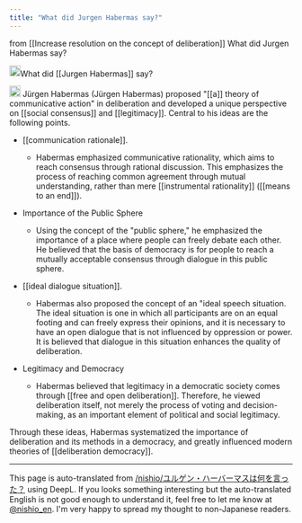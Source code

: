 ```yaml
---
title: "What did Jurgen Habermas say?"
---
```


from  [[Increase resolution on the concept of deliberation]]
What did Jurgen Habermas say?

<img src='https://scrapbox.io/api/pages/nishio-en/nishio/icon' alt='nishio.icon' height="19.5"/>What did [[Jurgen Habermas]] say?

<img src='https://scrapbox.io/api/pages/nishio-en/gpt/icon' alt='gpt.icon' height="19.5"/>
Jürgen Habermas (Jürgen Habermas) proposed "[[a]] theory of communicative action" in deliberation and developed a unique perspective on [[social consensus]] and [[legitimacy]]. Central to his ideas are the following points.

- [[communication rationale]].
    - Habermas emphasized communicative rationality, which aims to reach consensus through rational discussion. This emphasizes the process of reaching common agreement through mutual understanding, rather than mere [[instrumental rationality]] ([[means to an end]]).

- Importance of the Public Sphere
    - Using the concept of the "public sphere," he emphasized the importance of a place where people can freely debate each other. He believed that the basis of democracy is for people to reach a mutually acceptable consensus through dialogue in this public sphere.

- [[ideal dialogue situation]].
    - Habermas also proposed the concept of an "ideal speech situation. The ideal situation is one in which all participants are on an equal footing and can freely express their opinions, and it is necessary to have an open dialogue that is not influenced by oppression or power. It is believed that dialogue in this situation enhances the quality of deliberation.

- Legitimacy and Democracy
    - Habermas believed that legitimacy in a democratic society comes through [[free and open deliberation]]. Therefore, he viewed deliberation itself, not merely the process of voting and decision-making, as an important element of political and social legitimacy.

Through these ideas, Habermas systematized the importance of deliberation and its methods in a democracy, and greatly influenced modern theories of [[deliberation democracy]].

---
This page is auto-translated from [/nishio/ユルゲン・ハーバーマスは何を言った？](https://scrapbox.io/nishio/ユルゲン・ハーバーマスは何を言った？) using DeepL. If you looks something interesting but the auto-translated English is not good enough to understand it, feel free to let me know at [@nishio_en](https://twitter.com/nishio_en). I'm very happy to spread my thought to non-Japanese readers.